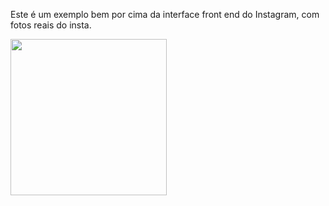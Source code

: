 Este é um exemplo bem por cima da interface front end do Instagram, com fotos reais do insta.

<img src="https://user-images.githubusercontent.com/86331224/123332967-907ce380-d517-11eb-8ab0-6de712cc8795.png" width="250">

